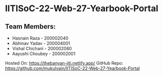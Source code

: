 # IITISoC-22-Web-27-Yearbook-Portal

## Team Members:

- Hasnain Raza - 200002040
- Abhinav Yadav - 200004001
- Vishal Chichani - 200002080
- Aayushi Choubey - 200002001

Hosted On: https://thebanyan-iiti.netlify.app/
GitHub Repo: https://github.com/mukulvain/IITISoC-22-Web-27-Yearbook-Portal
